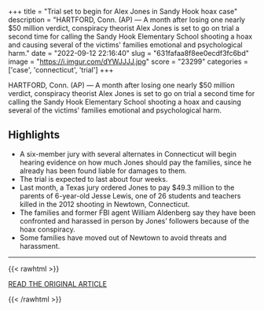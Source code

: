 +++
title = "Trial set to begin for Alex Jones in Sandy Hook hoax case"
description = "HARTFORD, Conn. (AP) — A month after losing one nearly $50 million verdict, conspiracy theorist Alex Jones  is set to go on trial a second time for calling the Sandy Hook Elementary School shooting a hoax and causing several of the victims' families emotional and psychological harm."
date = "2022-09-12 22:16:40"
slug = "631fafaa8f8ee0ecdf3fc6bd"
image = "https://i.imgur.com/dYWJJJJ.jpg"
score = "23299"
categories = ['case', 'connecticut', 'trial']
+++

HARTFORD, Conn. (AP) — A month after losing one nearly $50 million verdict, conspiracy theorist Alex Jones  is set to go on trial a second time for calling the Sandy Hook Elementary School shooting a hoax and causing several of the victims' families emotional and psychological harm.

## Highlights

- A six-member jury with several alternates in Connecticut will begin hearing evidence on how much Jones should pay the families, since he already has been found liable for damages to them.
- The trial is expected to last about four weeks.
- Last month, a Texas jury ordered Jones to pay $49.3 million to the parents of 6-year-old Jesse Lewis, one of 26 students and teachers killed in the 2012 shooting in Newtown, Connecticut.
- The families and former FBI agent William Aldenberg say they have been confronted and harassed in person by Jones’ followers because of the hoax conspiracy.
- Some families have moved out of Newtown to avoid threats and harassment.

---

{{< rawhtml >}}
  <p class="article-category">
    <a target="_blank" href="https://apnews.com/article/gun-violence-texas-lawsuits-school-shootings-55c73c59b9feabd3b3b5f500cbb13442">READ THE ORIGINAL ARTICLE</a>
  </p>
{{< /rawhtml >}}
